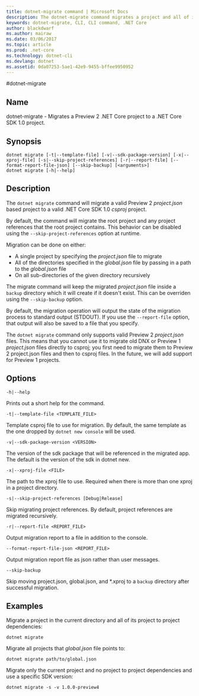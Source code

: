 ```yaml
---
title: dotnet-migrate command | Microsoft Docs
description: The dotnet-migrate command migrates a project and all of its dependencies. 
keywords: dotnet-migrate, CLI, CLI command, .NET Core
author: blackdwarf
ms.author: mairaw
ms.date: 03/06/2017
ms.topic: article
ms.prod: .net-core
ms.technology: dotnet-cli
ms.devlang: dotnet
ms.assetid: 0da07253-5ae1-42e9-9455-bffee9950952
---
```

#dotnet-migrate

## Name 
dotnet-migrate - Migrates a Preview 2 .NET Core project to a .NET Core SDK 1.0 project.

## Synopsis

```
dotnet migrate [-t|--template-file] [-v|--sdk-package-version] [-x|--xproj-file] [-s|--skip-project-references] [-r|--report-file] [--format-report-file-json] [--skip-backup] [<arguments>]
dotnet migrate [-h|--help]
```

## Description

The `dotnet migrate` command will migrate a valid Preview 2 *project.json* based project to a valid .NET Core SDK 1.0 *csproj* project. 

By default, the command will migrate the root project and any project references that the root project contains. This behavior 
can be disabled using the `--skip-project-references` option at runtime. 

Migration can be done on either:

* A single project by specifying the *project.json* file to migrate
* All of the directories specified in the *global.json* file by passing in a path to the *global.json* file
* On all sub-directories of the given directory recursively 

The migrate command will keep the migrated *project.json* file inside a `backup` directory which it will create if it doesn't 
exist. This can be overriden using the `--skip-backup` option. 

By default, the migration operation will output the state of the migration process to standard output (STDOUT). If you use the 
`--report-file` option, that output will also be saved to a file that you specify. 

The `dotnet migrate` command only supports valid Preview 2 *project.json* files. This means that you cannot 
use it to migrate old DNX or Preview 1 *project.json* files directly to csproj; you first need to migrate them to Preview 2 project.json files and then 
to csproj files. In the future, we will add support for Preview 1 projects. 

## Options

`-h|--help`

Prints out a short help for the command.  

`-t|--template-file <TEMPLATE_FILE>`

Template csproj file to use for migration. By default, the same template as the one dropped by `dotnet new console` will be used. 

`-v|--sdk-package-version <VERSION>`

The version of the sdk package that will be referenced in the migrated app. The default is the version of the sdk in dotnet new.

`-x|--xproj-file <FILE>`

The path to the xproj file to use. Required when there is more than one xproj in a project directory.

`-s|--skip-project-references [Debug|Release]`

Skip migrating project references. By default, project references are migrated recursively.

`-r|--report-file <REPORT_FILE>`

Output migration report to a file in addition to the console.

`--format-report-file-json <REPORT_FILE>`

Output migration report file as json rather than user messages.

`--skip-backup`

Skip moving project.json, global.json, and \*.xproj to a `backup` directory after successful migration.

## Examples

Migrate a project in the current directory and all of its project to project dependencies:

`dotnet migrate`

Migrate all projects that *global.json* file points to:

`dotnet migrate path/to/global.json`

Migrate only the current project and no project to project dependencies and use a specific SDK version:

`dotnet migrate -s -v 1.0.0-preview4`